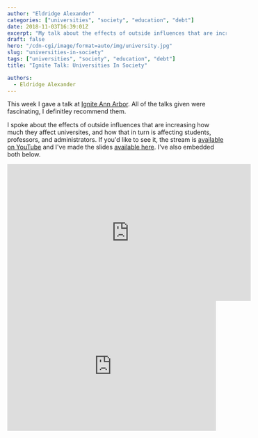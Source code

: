 ```yaml
---
author: "Eldridge Alexander"
categories: ["universities", "society", "education", "debt"]
date: 2018-11-03T16:39:01Z
excerpt: "My talk about the effects of outside influences that are increasing how much they affect universites, and how that in turn is affecting students, professors, and administrators"
draft: false
hero: "/cdn-cgi/image/format=auto/img/university.jpg"
slug: "universities-in-society"
tags: ["universities", "society", "education", "debt"]
title: "Ignite Talk: Universities In Society"

authors:
  - Eldridge Alexander
---
```

This week I gave a talk at [Ignite Ann Arbor](https://www.igniteannarbor.org/). All of the talks given were fascinating, I definitley recommend them.

I spoke about the effects of outside influences that are increasing how much they affect universites, and how that in turn is affecting students, professors, and administrators.
If you'd like to see it, the stream is [available on YouTube](https://www.youtube.com/watch?v=fceGFd0sr2w) and I've made the slides [available here](https://docs.google.com/presentation/d/e/2PACX-1vTlvIWp2kZ588J6c-Tl-DiHS48dwSzmYYdxjB0cKX3Oi3noctAbZq6Glc0h46xBVDr7nkBJdmptCBdT/pub?start=false&loop=false&delayms=3000). I've also embedded both below.

<iframe width="560" height="315" src="https://www.youtube.com/embed/fceGFd0sr2w" frameborder="0" allow="accelerometer; autoplay; encrypted-media; gyroscope; picture-in-picture" allowfullscreen></iframe>

<iframe src="https://docs.google.com/presentation/d/e/2PACX-1vTlvIWp2kZ588J6c-Tl-DiHS48dwSzmYYdxjB0cKX3Oi3noctAbZq6Glc0h46xBVDr7nkBJdmptCBdT/embed?start=false&loop=false&delayms=3000" frameborder="0" width="480" height="299" allowfullscreen="true" mozallowfullscreen="true" webkitallowfullscreen="true"></iframe>